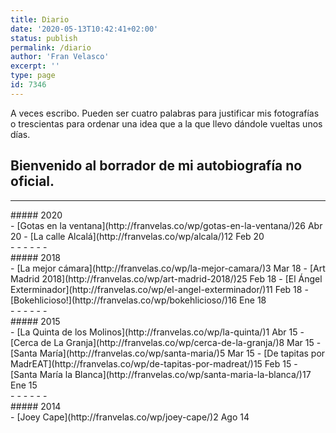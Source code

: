 ```yaml
---
title: Diario
date: '2020-05-13T10:42:41+02:00'
status: publish
permalink: /diario
author: 'Fran Velasco'
excerpt: ''
type: page
id: 7346
---
```

A veces escribo. Pueden ser cuatro palabras para justificar mis fotografías o trescientas para ordenar una idea que a la que llevo dándole vueltas unos días.  
  
Bienvenido al borrador de mi autobiografía no oficial.
-------------------------------------------------------------------------------------------------------------------------------------------------------------------------------------------------------------------------

- - - - - -

<div class="wp-block-columns"><div class="wp-block-column" style="flex-basis:33.33%">##### 2020

</div><div class="wp-block-column" style="flex-basis:66.66%">- [Gotas en la ventana](http://franvelas.co/wp/gotas-en-la-ventana/)<time class="wp-block-latest-posts__post-date" datetime="2020-04-26T19:15:28+02:00">26 Abr 20</time>
- [La calle Alcalá](http://franvelas.co/wp/alcala/)<time class="wp-block-latest-posts__post-date" datetime="2020-02-12T15:46:38+01:00">12 Feb 20</time>

</div></div>- - - - - -

<div class="wp-block-columns"><div class="wp-block-column" style="flex-basis:33.33%">##### 2018

</div><div class="wp-block-column" style="flex-basis:66.66%">- [La mejor cámara](http://franvelas.co/wp/la-mejor-camara/)<time class="wp-block-latest-posts__post-date" datetime="2018-03-03T15:45:57+01:00">3 Mar 18</time>
- [Art Madrid 2018](http://franvelas.co/wp/art-madrid-2018/)<time class="wp-block-latest-posts__post-date" datetime="2018-02-25T18:00:23+01:00">25 Feb 18</time>
- [El Ángel Exterminador](http://franvelas.co/wp/el-angel-exterminador/)<time class="wp-block-latest-posts__post-date" datetime="2018-02-11T14:43:55+01:00">11 Feb 18</time>
- [Bokehlicioso!](http://franvelas.co/wp/bokehlicioso/)<time class="wp-block-latest-posts__post-date" datetime="2018-01-16T14:42:01+01:00">16 Ene 18</time>

</div></div>- - - - - -

<div class="wp-block-columns"><div class="wp-block-column" style="flex-basis:33.33%">##### 2015

</div><div class="wp-block-column" style="flex-basis:66.66%">- [La Quinta de los Molinos](http://franvelas.co/wp/la-quinta/)<time class="wp-block-latest-posts__post-date" datetime="2015-04-01T08:29:21+02:00">1 Abr 15</time>
- [Cerca de La Granja](http://franvelas.co/wp/cerca-de-la-granja/)<time class="wp-block-latest-posts__post-date" datetime="2015-03-08T13:38:14+01:00">8 Mar 15</time>
- [Santa María](http://franvelas.co/wp/santa-maria/)<time class="wp-block-latest-posts__post-date" datetime="2015-03-05T08:47:26+01:00">5 Mar 15</time>
- [De tapitas por MadrEAT](http://franvelas.co/wp/de-tapitas-por-madreat/)<time class="wp-block-latest-posts__post-date" datetime="2015-02-15T18:31:25+01:00">15 Feb 15</time>
- [Santa María la Blanca](http://franvelas.co/wp/santa-maria-la-blanca/)<time class="wp-block-latest-posts__post-date" datetime="2015-01-17T10:12:57+01:00">17 Ene 15</time>

</div></div>- - - - - -

<div class="wp-block-columns"><div class="wp-block-column" style="flex-basis:33.33%">##### 2014

</div><div class="wp-block-column" style="flex-basis:66.66%">- [Joey Cape](http://franvelas.co/wp/joey-cape/)<time class="wp-block-latest-posts__post-date" datetime="2014-08-02T10:59:44+02:00">2 Ago 14</time>

</div></div>